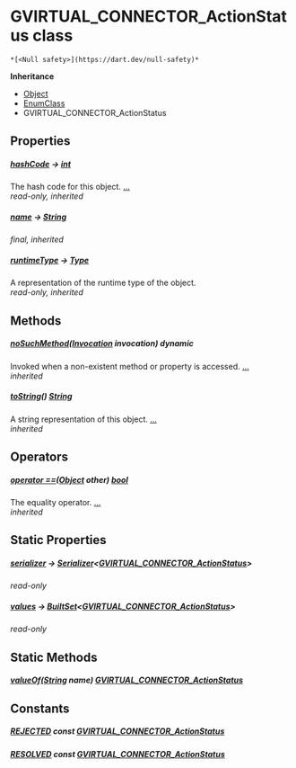 


# GVIRTUAL_CONNECTOR_ActionStatus class






    *[<Null safety>](https://dart.dev/null-safety)*





**Inheritance**

- [Object](https://api.flutter.dev/flutter/dart-core/Object-class.html)
- [EnumClass](https://pub.dev/documentation/built_value/8.2.0/built_value/EnumClass-class.html)
- GVIRTUAL_CONNECTOR_ActionStatus







## Properties

##### [hashCode](https://api.flutter.dev/flutter/dart-core/Object/hashCode.html) &#8594; [int](https://api.flutter.dev/flutter/dart-core/int-class.html)



The hash code for this object. [...](https://api.flutter.dev/flutter/dart-core/Object/hashCode.html)  
_read-only, inherited_



##### [name](https://pub.dev/documentation/built_value/8.2.0/built_value/EnumClass/name.html) &#8594; [String](https://api.flutter.dev/flutter/dart-core/String-class.html)



   
_final, inherited_



##### [runtimeType](https://api.flutter.dev/flutter/dart-core/Object/runtimeType.html) &#8594; [Type](https://api.flutter.dev/flutter/dart-core/Type-class.html)



A representation of the runtime type of the object.   
_read-only, inherited_




## Methods

##### [noSuchMethod](https://api.flutter.dev/flutter/dart-core/Object/noSuchMethod.html)([Invocation](https://api.flutter.dev/flutter/dart-core/Invocation-class.html) invocation) dynamic



Invoked when a non-existent method or property is accessed. [...](https://api.flutter.dev/flutter/dart-core/Object/noSuchMethod.html)  
_inherited_



##### [toString](https://pub.dev/documentation/built_value/8.2.0/built_value/EnumClass/toString.html)() [String](https://api.flutter.dev/flutter/dart-core/String-class.html)



A string representation of this object. [...](https://pub.dev/documentation/built_value/8.2.0/built_value/EnumClass/toString.html)  
_inherited_




## Operators

##### [operator ==](https://api.flutter.dev/flutter/dart-core/Object/operator_equals.html)([Object](https://api.flutter.dev/flutter/dart-core/Object-class.html) other) [bool](https://api.flutter.dev/flutter/dart-core/bool-class.html)



The equality operator. [...](https://api.flutter.dev/flutter/dart-core/Object/operator_equals.html)  
_inherited_




## Static Properties

##### [serializer](../third_party_yonomi_graphql_schema_schema.docs.schema.gql/GVIRTUAL_CONNECTOR_ActionStatus/serializer.md) &#8594; [Serializer](https://pub.dev/documentation/built_value/8.2.0/serializer/Serializer-class.html)&lt;[GVIRTUAL_CONNECTOR_ActionStatus](../third_party_yonomi_graphql_schema_schema.docs.schema.gql/GVIRTUAL_CONNECTOR_ActionStatus-class.md)>



   
_read-only_



##### [values](../third_party_yonomi_graphql_schema_schema.docs.schema.gql/GVIRTUAL_CONNECTOR_ActionStatus/values.md) &#8594; [BuiltSet](https://pub.dev/documentation/built_collection/5.1.1/built_collection/BuiltSet-class.html)&lt;[GVIRTUAL_CONNECTOR_ActionStatus](../third_party_yonomi_graphql_schema_schema.docs.schema.gql/GVIRTUAL_CONNECTOR_ActionStatus-class.md)>



   
_read-only_




## Static Methods

##### [valueOf](../third_party_yonomi_graphql_schema_schema.docs.schema.gql/GVIRTUAL_CONNECTOR_ActionStatus/valueOf.md)([String](https://api.flutter.dev/flutter/dart-core/String-class.html) name) [GVIRTUAL_CONNECTOR_ActionStatus](../third_party_yonomi_graphql_schema_schema.docs.schema.gql/GVIRTUAL_CONNECTOR_ActionStatus-class.md)



   





## Constants

##### [REJECTED](../third_party_yonomi_graphql_schema_schema.docs.schema.gql/GVIRTUAL_CONNECTOR_ActionStatus/REJECTED-constant.md) const [GVIRTUAL_CONNECTOR_ActionStatus](../third_party_yonomi_graphql_schema_schema.docs.schema.gql/GVIRTUAL_CONNECTOR_ActionStatus-class.md)



   




##### [RESOLVED](../third_party_yonomi_graphql_schema_schema.docs.schema.gql/GVIRTUAL_CONNECTOR_ActionStatus/RESOLVED-constant.md) const [GVIRTUAL_CONNECTOR_ActionStatus](../third_party_yonomi_graphql_schema_schema.docs.schema.gql/GVIRTUAL_CONNECTOR_ActionStatus-class.md)



   









